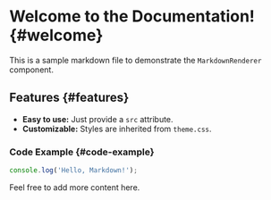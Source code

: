 # Welcome to the Documentation! {#welcome}

This is a sample markdown file to demonstrate the `MarkdownRenderer` component.

## Features {#features}

*   **Easy to use:** Just provide a `src` attribute.
*   **Customizable:** Styles are inherited from `theme.css`.

### Code Example {#code-example}

```javascript
console.log('Hello, Markdown!');
```

Feel free to add more content here.
